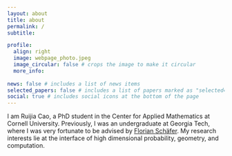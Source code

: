 ```yaml
---
layout: about
title: about
permalink: /
subtitle: 

profile:
  align: right
  image: webpage_photo.jpeg
  image_circular: false # crops the image to make it circular
  more_info: 
  
news: false # includes a list of news items
selected_papers: false # includes a list of papers marked as "selected={true}"
social: true # includes social icons at the bottom of the page
---
```

I am Ruijia Cao, a PhD student in the Center for Applied Mathematics at Cornell University. Previously, I was an undergraduate at Georgia Tech, where I was very fortunate to be advised by [Florian Schäfer](https://f-t-s.github.io/). My research interests lie at the interface of high dimensional probability, geometry, and computation.
